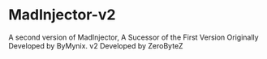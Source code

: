 # MadInjector-v2
 A second version of MadInjector, A Sucessor of the First Version Originally Developed by ByMynix. v2 Developed by ZeroByteZ
